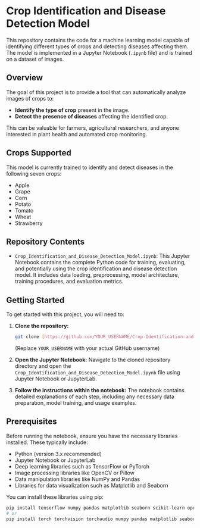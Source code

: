 # Crop Identification and Disease Detection Model

This repository contains the code for a machine learning model capable of identifying different types of crops and detecting diseases affecting them. The model is implemented in a Jupyter Notebook (`.ipynb` file) and is trained on a dataset of images.

## Overview

The goal of this project is to provide a tool that can automatically analyze images of crops to:

* **Identify the type of crop** present in the image.
* **Detect the presence of diseases** affecting the identified crop.

This can be valuable for farmers, agricultural researchers, and anyone interested in plant health and automated crop monitoring.

## Crops Supported

This model is currently trained to identify and detect diseases in the following seven crops:

* Apple
* Grape
* Corn
* Potato
* Tomato
* Wheat
* Strawberry

## Repository Contents

* `Crop_Identification_and_Disease_Detection_Model.ipynb`: This Jupyter Notebook contains the complete Python code for training, evaluating, and potentially using the crop identification and disease detection model. It includes data loading, preprocessing, model architecture, training procedures, and evaluation metrics.

## Getting Started

To get started with this project, you will need to:

1.  **Clone the repository:**
    ```bash
    git clone [https://github.com/YOUR_USERNAME/Crop-Identification-and-Disease-Detection-Model.git](https://github.com/YOUR_USERNAME/Crop-Identification-and-Disease-Detection-Model.git)
    ```
    (Replace `YOUR_USERNAME` with your actual GitHub username)

2.  **Open the Jupyter Notebook:** Navigate to the cloned repository directory and open the `Crop_Identification_and_Disease_Detection_Model.ipynb` file using Jupyter Notebook or JupyterLab.

3.  **Follow the instructions within the notebook:** The notebook contains detailed explanations of each step, including any necessary data preparation, model training, and usage examples.

## Prerequisites

Before running the notebook, ensure you have the necessary libraries installed. These typically include:

* Python (version 3.x recommended)
* Jupyter Notebook or JupyterLab
* Deep learning libraries such as TensorFlow or PyTorch
* Image processing libraries like OpenCV or Pillow
* Data manipulation libraries like NumPy and Pandas
* Libraries for data visualization such as Matplotlib and Seaborn

You can install these libraries using pip:

```bash
pip install tensorflow numpy pandas matplotlib seaborn scikit-learn opencv-python # Example for TensorFlow
# or
pip install torch torchvision torchaudio numpy pandas matplotlib seaborn scikit-learn opencv-python # Example for PyTorch
